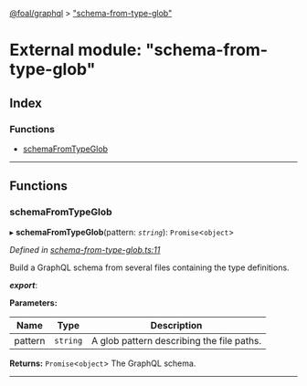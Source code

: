 [@foal/graphql](../README.md) > ["schema-from-type-glob"](../modules/_schema_from_type_glob_.md)

# External module: "schema-from-type-glob"

## Index

### Functions

* [schemaFromTypeGlob](_schema_from_type_glob_.md#schemafromtypeglob)

---

## Functions

<a id="schemafromtypeglob"></a>

###  schemaFromTypeGlob

▸ **schemaFromTypeGlob**(pattern: *`string`*): `Promise`<`object`>

*Defined in [schema-from-type-glob.ts:11](https://github.com/FoalTS/foal/blob/538afb23/packages/graphql/src/schema-from-type-glob.ts#L11)*

Build a GraphQL schema from several files containing the type definitions.

*__export__*: 

**Parameters:**

| Name | Type | Description |
| ------ | ------ | ------ |
| pattern | `string` |  A glob pattern describing the file paths. |

**Returns:** `Promise`<`object`>
The GraphQL schema.

___

